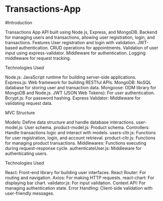 ﻿# Transactions-App

 #Introduction
 
Transactions App API built using Node.js, Express, and MongoDB.
Backend for managing users and transactions, allowing user registration, login, and transactions.
Features
User registration and login with validation.
JWT-based authentication.
CRUD operations for appointments.
Validation of user input using express-validator.
Middleware for authentication.
Logging middleware for request tracking.

Technologies Used

Node.js: JavaScript runtime for building server-side applications.
Express.js: Web framework for building RESTful APIs.
MongoDB: NoSQL database for storing user and transaction data.
Mongoose: ODM library for MongoDB and Node.js.
JWT (JSON Web Tokens): For user authentication.
Bcrypt.js: For password hashing.
Express Validator: Middleware for validating request data.

MVC Structure

Models: Define data structure and handle database interactions.
user-model.js: User schema.
product-model.js: Product schema.
Controllers: Handle transactions logic and interact with models.
users-cltr.js: Functions for user registration, login, and account retrieval.
product-cltr.js: Functions for managing product transactions.
Middlewares: Functions executing during request-response cycle.
authenticateUser.js: Middleware for authenticating users.

Technologies Used

React: Front-end library for building user interfaces.
React Router: For routing and navigation.
Axios: For making HTTP requests.
react-chart: For displaying bar chart.
validator.js: For input validation.
Context API: For managing authentication state.
Error Handling: Client-side validation with user-friendly messages.
